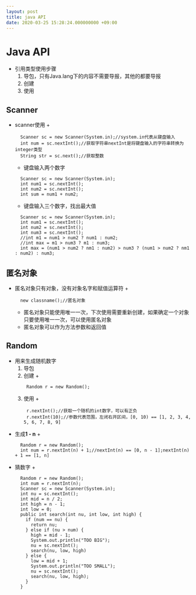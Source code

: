 ```yaml
---
layout: post
title: java API
date: 2020-03-25 15:28:24.000000000 +09:00
---
```


# Java API
   + 引用类型使用步骤
      1. 导包，只有Java.lang下的内容不需要导报，其他的都要导报
      2. 创建
      3. 使用

## Scanner
   + scanner使用
      + 
      ```
        Scanner sc = new Scanner(System.in);//system.in代表从键盘输入
        int num = sc.nextInt();//获取字符串nextInt是将键盘输入的字符串转换为integer类型
        String str = sc.next();//获取整数
      ```
      + 键盘输入两个数字
      ```
        Scanner sc = new Scanner(System.in);
        int num1 = sc.nextInt();
        int num2 = sc.nextInt();
        int sum = num1 + num2;
      ```
      + 键盘输入三个数字，找出最大值
      ```
        Scanner sc = new Scanner(System.in);
        int num1 = sc.nextInt();
        int num2 = sc.nextInt();
        int num3 = sc.nextInt();
        //int m1 = num1 > num2 ? num1 : num2;
        //int max = m1 > num3 ? m1 : num3;
        int max = (num1 > num2 ? nm1 : num2) > num3 ? (num1 > num2 ? nm1 : num2) : num3;
      ```

## 匿名对象
   + 匿名对象只有对象，没有对象名字和赋值运算符
      +   
      ```
        new classname();//匿名对象
      ```
      + 匿名对象只能使用唯一一次，下次使用需要重新创建，如果确定一个对象只要使用唯一一次，可以使用匿名对象
      + 匿名对象可以作为方法参数和返回值

## Random
   + 用来生成随机数字
      1. 导包
      2. 创建
         + 
         ```
          Random r = new Random();
         ```
      3. 使用
         + 
         ```
          r.nextInt();//获取一个随机的int数字，可以有正负
          r.nextInt(10);//参数代表范围，左闭右开区间，[0, 10) == [1, 2, 3, 4, 5, 6, 7, 8, 9]
         ```
   + 生成**1 - n**
      + 
      ```
        Random r = new Random();
        int num = r.nextInt(n) + 1;//nextInt(n) == [0, n - 1];nextInt(n) + 1 == [1, n]
      ```
   + 猜数字
      + 
      ```
        Random r = new Random();
        int num = r.nextInt(n);
        Scanner sc = new Scanner(System.in);
        int nu = sc.nextInt();
        int mid = n / 2;
        int high = n - 1;
        int low = 0;
        public int search(int nu, int low, int high) {
          if (num == nu) {
            return nu;
          } else if (nu > num) {
            high = mid - 1;
            System.out.println("TOO BIG");
            nu = sc.nextInt();
            search(nu, low, high)
          } else {
            low = mid + 1;
            System.out.println("TOO SMALL");
            nu = sc.nextInt();
            search(nu, low, high);
          }
        }
      ```